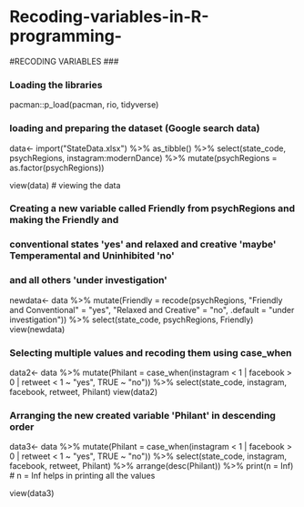 # Recoding-variables-in-R-programming-
#RECODING VARIABLES ###
### Loading the libraries ###
pacman::p_load(pacman, rio, tidyverse)

### loading and preparing the dataset (Google search data) 
data<- import("StateData.xlsx") %>% as_tibble() %>% select(state_code, 
        psychRegions, instagram:modernDance) %>% 
        mutate(psychRegions = as.factor(psychRegions))

view(data) # viewing the data 

### Creating a new variable called Friendly from psychRegions and making the Friendly and 
### conventional states 'yes' and relaxed and creative 'maybe' Temperamental and Uninhibited 'no'
### and all others 'under investigation'

newdata<- data %>% mutate(Friendly = recode(psychRegions,
                          "Friendly and Conventional" = "yes",
                          "Relaxed and Creative" = "no", 
                          .default = "under investigation")) %>%
           select(state_code, psychRegions, Friendly)
view(newdata)

### Selecting multiple values and recoding them using case_when 
data2<- data %>% mutate(Philant = case_when(instagram < 1 | facebook > 0 | retweet < 1 ~ "yes", 
                                            TRUE ~ "no")) %>% 
                select(state_code, instagram, facebook, retweet, Philant)
view(data2)

### Arranging the new created variable 'Philant' in descending order 
data3<- data %>% mutate(Philant = case_when(instagram < 1 | facebook > 0 | retweet < 1 ~ "yes", 
                                            TRUE ~ "no")) %>% 
  select(state_code, instagram, facebook, retweet, Philant) %>% arrange(desc(Philant)) %>%
  print(n = Inf) # n = Inf helps in printing all the values 

view(data3)



